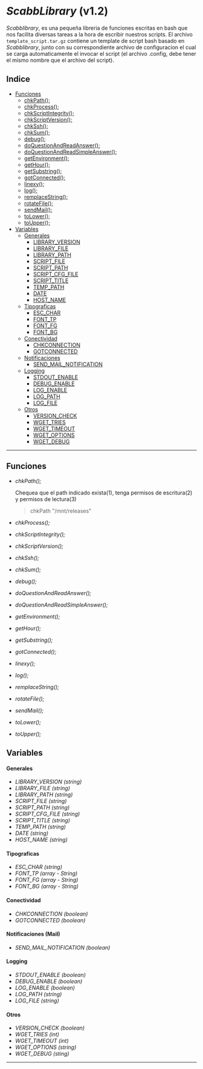 *ScabbLibrary* (v1.2)
===================

*Scabblibrary*, es una pequeña libreria de funciones escritas en bash que nos facilita diversas tareas a la hora de escribir nuestros scripts.
El archivo `template_script.tar.gz` contiene un template de script bash basado en *Scabblibrary*, junto con su correspondiente archivo de configuracion el cual se carga automaticamente el invocar el script (el archivo .config, debe tener el mismo nombre que el archivo del script). 

## Indice
- [Funciones][funciones]
	- [chkPath();][funciones.chkPath]
	- [chkProcess();][funciones.chkProcess]
	- [chkScriptIntegrity();][funciones.chkScriptIntegrity]
	- [chkScriptVersion();][funciones.chkScriptVersion]
	- [chkSsh();][funciones.chkSsh]
	- [chkSum();][funciones.chkSum]
	- [debug();][funciones.debug]
	- [doQuestionAndReadAnswer();][funciones.doQuestionAndReadAnswer]
	- [doQuestionAndReadSimpleAnswer();][funciones.doQuestionAndReadSimpleAnswer]
	- [getEnvironment();][funciones.getEnvironment]
	- [getHour();][funciones.getHour]
	- [getSubstring();][funciones.getSubstring]
	- [gotConnected();][funciones.gotConnected]
	- [linexy();][funciones.linexy]
	- [log();][funciones.log]
	- [remplaceString();][funciones.remplaceString]
	- [rotateFile();][funciones.rotateFile]
	- [sendMail();][funciones.sendMail]
	- [toLower();][funciones.toLower]
	- [toUpper();][funciones.toUpper]
- [Variables][var]
	- [Generales][var.gral]
		- [LIBRARY_VERSION][var.gral.library_version]
		- [LIBRARY_FILE][var.gral.library_file]
		- [LIBRARY_PATH][var.gral.library_path]
		- [SCRIPT_FILE][var.gral.script_file]
		- [SCRIPT_PATH][var.gral.script_path]
		- [SCRIPT_CFG_FILE][var.gral.script_cfg_file]
		- [SCRIPT_TITLE][var.gral.script_title]
		- [TEMP_PATH][var.gral.temp_path]
		- [DATE][var.gral.date]
		- [HOST_NAME][var.gral.host_name]
	- [Tipograficas][var.fonts]
		- [ESC_CHAR][var.fonts.esc_char]
		- [FONT_TP][var.fonts.font_tp]
		- [FONT_FG][var.fonts.font_fg]
		- [FONT_BG][var.fonts.font_bg]
	- [Conectividad][var.connection]
		- [CHKCONNECTION][var.connection.chkconnection]
		- [GOTCONNECTED][var.connection.gotconnected]
	- [Notificaciones][var.notification]
		- [SEND_MAIL_NOTIFICATION][var.notification.send_mail_notification]
	- [Logging][var.logging]
		- [STDOUT_ENABLE][var.logging.stdout_enable]
		- [DEBUG_ENABLE][var.logging.debug_enable]
		- [LOG_ENABLE][var.logging.log_enable]
		- [LOG_PATH][var.logging.log_path]
		- [LOG_FILE][var.logging.log_file]
	- [Otros][var.other]
		- [VERSION_CHECK][var.other.version_check]
		- [WGET_TRIES][var.other.wget_tries]
		- [WGET_TIMEOUT][var.other.wget_timeout]
		- [WGET_OPTIONS][var.other.wget_options]
		- [WGET_DEBUG][var.other.wget_debug]

-----------------------------------------------------------------------------------------------

## Funciones
- <a name="chkPath"></a>*chkPath();*
		
	Chequea que el path indicado exista(1), tenga permisos de escritura(2) y permisos de lectura(3)
	> chkPath "/mnt/releases"

- <a name="chkProcess"></a>*chkProcess();*
- <a name="chkScriptIntegrity"></a>*chkScriptIntegrity();*
- <a name="chkScriptVersion"></a>*chkScriptVersion();*
- <a name="chkSsh"></a>*chkSsh();*
- <a name="chkSum"></a>*chkSum();*
- <a name="debug"></a>*debug();*
- <a name="doQuestionAndReadAnswer"></a>*doQuestionAndReadAnswer();*
- <a name="doQuestionAndReadSimpleAnswer"></a>*doQuestionAndReadSimpleAnswer();*
- <a name="getEnvironment"></a>*getEnvironment();*
- <a name="getHour"></a>*getHour();*
- <a name="getSubstring"></a>*getSubstring();*
- <a name="gotConnected"></a>*gotConnected();*
- <a name="linexy"></a>*linexy();*
- <a name="log"></a>*log();*
- <a name="remplaceString"></a>*remplaceString();*
- <a name="rotateFile"></a>*rotateFile();*
- <a name="sendMail"></a>*sendMail();*
- <a name="toLower"></a>*toLower();*
- <a name="toUpper"></a>*toUpper();*

## Variables
#### Generales
- <a name="library_version"></a>*LIBRARY_VERSION (string)*
- <a name="library_file"></a>*LIBRARY_FILE (string)*
- <a name="library_path"></a>*LIBRARY_PATH (string)*
- <a name="script_file"></a>*SCRIPT_FILE (string)*
- <a name="script_path"></a>*SCRIPT_PATH (string)*
- <a name="script_cfg_file"></a>*SCRIPT_CFG_FILE (string)*
- <a name="script_title"></a>*SCRIPT_TITLE (string)*
- <a name="temp_path"></a>*TEMP_PATH (string)*
- <a name="date"></a>*DATE (string)*
- <a name="host_name"></a>*HOST_NAME (string)*

#### Tipograficas
- <a name="esc_char"></a>*ESC_CHAR (string)*
- <a name="font_tp"></a>*FONT_TP (array - String)*
- <a name="font_fg"></a>*FONT_FG (array - String)*
- <a name="font_bg"></a>*FONT_BG (array - String)*

#### Conectividad
- <a name="chkconnection"></a>*CHKCONNECTION (boolean)*
- <a name="gotconnected"></a>*GOTCONNECTED (boolean)*

#### Notificaciones (Mail)
- <a name="send_mail_notification"></a>*SEND_MAIL_NOTIFICATION (boolean)*

#### Logging
- <a name="stdout_enable"></a>*STDOUT_ENABLE (boolean)*
- <a name="debug_enable"></a>*DEBUG_ENABLE (boolean)*
- <a name="log_enable"></a>*LOG_ENABLE (boolean)*
- <a name="log_path"></a>*LOG_PATH (string)*
- <a name="log_file"></a>*LOG_FILE (string)*

#### Otros
- <a name="version_check"></a>*VERSION_CHECK (boolean)*
- <a name="wget_tries"></a>*WGET_TRIES (int)*
- <a name="wget_timeout"></a>*WGET_TIMEOUT (int)*
- <a name="wget_options"></a>*WGET_OPTIONS (string)*
- <a name="wget_debug"></a>*WGET_DEBUG (sting)*

-----------------------------------------------------------------------------------------------

[funciones]: #funciones "Funciones"
[funciones.chkPath]: #chkPath "chkPath Function"
[funciones.chkProcess]: #chkProcess "chkProcess Function"
[funciones.chkScriptIntegrity]: #chkScriptIntegrity "chkScriptIntegrity Function"
[funciones.chkScriptVersion]: #chkScriptVersion "chkScriptVersion Function"
[funciones.chkSsh]: #chkSsh "chkSsh Function"
[funciones.chkSum]: #chkSum "chkSum Function"
[funciones.debug]: #debug "debug Function"
[funciones.doQuestionAndReadAnswer]: #doQuestionAndReadAnswer "doQuestionAndReadAnswer Function"
[funciones.doQuestionAndReadSimpleAnswer]: #doQuestionAndReadSimpleAnswer "doQuestionAndReadSimpleAnswer Function"
[funciones.getEnvironment]: #getEnvironment "getEnvironment Function"
[funciones.getHour]: #getHour "getHour Function"
[funciones.getSubstring]: #getSubstring "getSubstring Function"
[funciones.gotConnected]: #gotConnected "gotConnected Function"
[funciones.linexy]: #linexy "linexy Function"
[funciones.log]: #log "log Function"
[funciones.remplaceString]: #remplaceString "remplaceString Function"
[funciones.rotateFile]: #rotateFile "rotateFile Function"
[funciones.sendMail]: #sendMail "sendMail Function"
[funciones.toLower]: #toLower "toLower Function"
[funciones.toUpper]: #toUpper "toUpper Function"
[var]: #variables "Variables"
[var.gral]: #generales "General Variables"
[var.gral.library_version]: #library_version "Library Version Variable"
[var.gral.library_file]: #library_file "Library File Variable"
[var.gral.library_path]: #library_path "Library Path Variable"
[var.gral.script_file]: #script_file "Script File Variable"
[var.gral.script_path]: #script_path "Script Path Variable"
[var.gral.script_cfg_file]: #script_cfg_file "Script Config File Variable"
[var.gral.script_title]: #script_title "Script Title Variable"
[var.gral.temp_path]: #temp_path "Temp Path Variable"
[var.gral.date]: #date "Date Variable"
[var.gral.host_name]: #host_name "Hostname Variable"
[var.fonts]: #tipograficas "Fonts Variables"
[var.fonts.esc_char]: #esc_char "Character Escape Variable"
[var.fonts.font_tp]: #font_tp "Font Type Variable"
[var.fonts.font_fg]: #font_fg "Font Foregorund Variable"
[var.fonts.font_bg]: #font_bg "Font Background Variable"
[var.connection]: #conectividad "Connection Variables"
[var.connection.chkconnection]: #chkconnection "Chacking Connection Variable"
[var.connection.gotconnected]: #gotconnected "Got Connected Variable"
[var.notification]: #notificaciones "Notification Variables"
[var.notification.send_mail_notification]: #send_mail_notification "Send Mail Notification Variable"
[var.logging]: #logging "Logging Variables"
[var.logging.stdout_enable]: #stdout_enable "Standard Out Control Variable"
[var.logging.debug_enable]: #debug_enable "Debug Control Variable"
[var.logging.log_enable]: #log_enable "Log Control Variable"
[var.logging.log_path]: #log_path "Log Path Variable"
[var.logging.log_file]: #log_file "Log File Variable"
[var.other]: #otros "Others Variables"
[var.other.version_check]: #version_check "Version Control Variable"
[var.other.wget_tries]: #wget_tries "WGet tries Variable"
[var.other.wget_timeout]: #wget_timeout "WGet Timeout Variable"
[var.other.wget_options]: #wget_options "WGet extra Options Variable"
[var.other.wget_debug]: #wget_debug "WGet Debung control Variable"